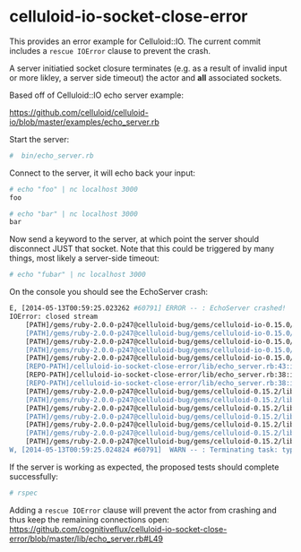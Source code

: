celluloid-io-socket-close-error
===============================

This provides an error example for Celluloid::IO.  The current commit includes a ```rescue IOError``` clause to prevent the crash.

A server initiatied socket closure terminates (e.g. as a result of invalid input or more likley, a server side timeout) the actor and **all** associated sockets.

Based off of Celluloid::IO echo server example:

https://github.com/celluloid/celluloid-io/blob/master/examples/echo_server.rb

Start the server:
```ruby
#  bin/echo_server.rb
```

Connect to the server, it will echo back your input:
```bash
# echo "foo" | nc localhost 3000
foo

# echo "bar" | nc localhost 3000
bar
```

Now send a keyword to the server, at which point the server should disconnect JUST that socket.  Note that this could be triggered by many things, most likely a server-side timeout:
```bash
# echo "fubar" | nc localhost 3000
```

On the console you should see the EchoServer crash:
```bash
E, [2014-05-13T00:59:25.023262 #60791] ERROR -- : EchoServer crashed!
IOError: closed stream
	[PATH]/gems/ruby-2.0.0-p247@celluloid-bug/gems/celluloid-io-0.15.0/lib/celluloid/io/stream.rb:64:in `block in syswrite'
	[PATH]/gems/ruby-2.0.0-p247@celluloid-bug/gems/celluloid-io-0.15.0/lib/celluloid/io/stream.rb:390:in `synchronize'
	[PATH]/gems/ruby-2.0.0-p247@celluloid-bug/gems/celluloid-io-0.15.0/lib/celluloid/io/stream.rb:61:in `syswrite'
	[PATH]/gems/ruby-2.0.0-p247@celluloid-bug/gems/celluloid-io-0.15.0/lib/celluloid/io/stream.rb:356:in `do_write'
	[PATH]/gems/ruby-2.0.0-p247@celluloid-bug/gems/celluloid-io-0.15.0/lib/celluloid/io/stream.rb:249:in `write'
	[REPO-PATH]/celluloid-io-socket-close-error/lib/echo_server.rb:43:in `block in handle_connection'
	[REPO-PATH]/celluloid-io-socket-close-error/lib/echo_server.rb:38:in `loop'
	[REPO-PATH]/celluloid-io-socket-close-error/lib/echo_server.rb:38:in `handle_connection'
	[PATH]/gems/ruby-2.0.0-p247@celluloid-bug/gems/celluloid-0.15.2/lib/celluloid/calls.rb:25:in `public_send'
	[PATH]/gems/ruby-2.0.0-p247@celluloid-bug/gems/celluloid-0.15.2/lib/celluloid/calls.rb:25:in `dispatch'
	[PATH]/gems/ruby-2.0.0-p247@celluloid-bug/gems/celluloid-0.15.2/lib/celluloid/calls.rb:122:in `dispatch'
	[PATH]/gems/ruby-2.0.0-p247@celluloid-bug/gems/celluloid-0.15.2/lib/celluloid/actor.rb:322:in `block in handle_message'
	[PATH]/gems/ruby-2.0.0-p247@celluloid-bug/gems/celluloid-0.15.2/lib/celluloid/actor.rb:416:in `block in task'
	[PATH]/gems/ruby-2.0.0-p247@celluloid-bug/gems/celluloid-0.15.2/lib/celluloid/tasks.rb:55:in `block in initialize'
	[PATH]/gems/ruby-2.0.0-p247@celluloid-bug/gems/celluloid-0.15.2/lib/celluloid/tasks/task_fiber.rb:13:in `block in create'
W, [2014-05-13T00:59:25.024824 #60791]  WARN -- : Terminating task: type=:call, meta={:method_name=>:run}, status=:iowait
```

If the server is working as expected, the proposed tests should complete successfully:
```bash
# rspec
```

Adding a ```rescue IOError``` clause will prevent the actor from crashing and thus keep the remaining connections open:
https://github.com/cognitiveflux/celluloid-io-socket-close-error/blob/master/lib/echo_server.rb#L49